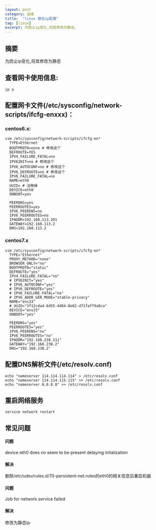 ```yaml
---
layout: post
category: 运维
title:  "linux 静态ip配置"
tag: [linux]
excerpt: 为防止ip变化,将其修改为静态。
---
```


## 摘要

为防止ip变化,将其修改为静态

## 查看网卡使用信息:

```shell
ip a
```

## 配置网卡文件(/etc/sysconfig/network-scripts/ifcfg-enxxx)：

### centos6.x:

```shell
vim /etc/sysconfig/network-scripts/ifcfg-en*
  TYPE=Ethernet
  BOOTPROTO=none # 修改这个
  DEFROUTE=YES
  IPV4_FAILURE_FATAL=no
  IPV6INIT=no # 修改这个
  IPV6_AUTOCONF=no # 修改这个
  IPV6_DEFROUTE=no # 修改这个
  IPV6_FAILURE_FATAL=no
  NAME=eth0
  UUID= # 注释掉
  DEVICE=eth0
  ONBOOT=yes

  PEERDNS=yes
  PEERROUTES=yes
  IPV6_PEERDNS=no
  IPV6_PEERROUTES=no
  IPADDR=192.168.113.101
  GATEWAY=192.168.113.2
  DNS=192.168.113.2
```

### centos7.x

```shell
vim /etc/sysconfig/network-scripts/ifcfg-en*
  TYPE="Ethernet"
  PROXY_METHOD="none"
  BROWSER_ONLY="no"
  BOOTPROTO="static"
  DEFROUTE="yes"
  IPV4_FAILURE_FATAL="no"
  # IPV6INIT="yes"
  # IPV6_AUTOCONF="yes"
  # IPV6_DEFROUTE="yes"
  # IPV6_FAILURE_FATAL="no"
  # IPV6_ADDR_GEN_MODE="stable-privacy"
  NAME="ens33"
  # UUID="3f12cda4-6d55-4d64-8e62-d71faff9a8ca"
  DEVICE="ens33"
  ONBOOT="yes"

  PEERDNS="yes"
  PEERROUTES="yes"
  IPV6_PEERDNS="no"
  IPV6_PEERROUTES="no"
  IPADDR="192.168.238.111"
  GATEWAY="192.168.238.2"
  DNS="192.168.238.2"
```

## 配置DNS解析文件(/etc/resolv.conf)

```shell
echo "nameserver 114.114.114.114" > /etc/resolv.conf
echo "nameserver 114.114.115.115" >> /etc/resolv.conf
echo "nameserver 8.8.8.8" >> /etc/resolv.conf
```

## 重启网络服务

```shell
service network restart
```

## 常见问题

#### 问题

device eth0 does no seem to be present delaying initalization

#### 解决

删除/etc/udev/rules.d/70-persistent-net.rules的eth0的相关信息后重启机器

#### 问题

Job for network.service failed

#### 解决

修改为静态ip
